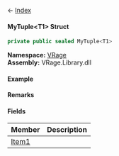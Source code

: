 ← [Index](Api-Index)

#### MyTuple&lt;T1&gt; Struct

```csharp
private public sealed MyTuple<T1>
```

**Namespace:** [VRage](VRage)  
**Assembly:** VRage.Library.dll

#### Example

#### Remarks

#### Fields

|Member|Description|
|---|---|
|[Item1](VRage.MyTuple`1.Item1)||

